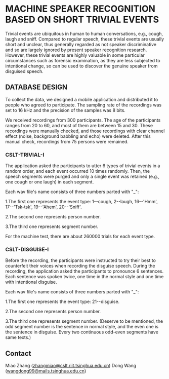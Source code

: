 # MACHINE SPEAKER RECOGNITION BASED ON SHORT TRIVIAL EVENTS

  Trivial events are ubiquitous in human to human conversations, e.g., cough, laugh and sniff. Compared to regular speech, 
these trivial events are usually short and unclear, thus generally regarded as not speaker discriminative and so are 
largely ignored by present speaker recognition research. However, these trivial events are highly valuable in some 
particular circumstances such as forensic examination, as they are less subjected to intentional change, so can be 
used to discover the genuine speaker from disguised speech.

## DATABASE DESIGN
  To collect the data, we designed a mobile application and distributed it to people who agreed to participate. The 
sampling rate of the recordings was set to 16 kHz and the precision of the samples was 8 bits.

We received recordings from 300 participants. The age of the participants ranges from 20 to 60, and most of them are
between 15 and 30. These recordings were manually checked, and those recordings with clear channel effect (noise, 
background babbling and echo) were deleted. After this manual check, recordings from 75 persons were remained.

### CSLT-TRIVIAL-I
The application asked the participants to utter 6 types of trivial events in a random order, and each event 
occurred 10 times randomly. Then, the speech segments were purged and only a single event was retained (e.g., one 
cough or one laugh) in each segment.

Each wav file's name consists of three numbers parted with "_": 

1.The first one represents the event type: 1--cough, 2--laugh, 16--'Hmm', 17--'Tsk-tsk', 19--'Ahem', 20--'Sniff'.

2.The second one represents person number.

3.The third one represents segment number.

For the machine test, there are about 260000 trials for each event type.

### CSLT-DISGUISE-I
Before the recording, the participants were instructed to try their best to counterfeit their voices when recording 
the disguise speech. During the recording, the application asked the participants to pronounce 6 sentences. 
Each sentence was spoken twice, one time in the normal style and one time with intentional disguise.

Each wav file's name consists of three numbers parted with "_":

1.The first one represents the event type: 21--disguise.

2.The second one represents person number.

3.The third one represents segment number. (Deserve to be mentioned, the odd segment number is the sentence in normal
style, and the even one is the sentence in disguise. Every two continuous odd-even segments have same texts.)

## Contact

Miao Zhang (zhangmiao@cslt.riit.tsinghua.edu.cn)
Dong Wang (wangdong99@mails.tsinghua.edu.cn)

